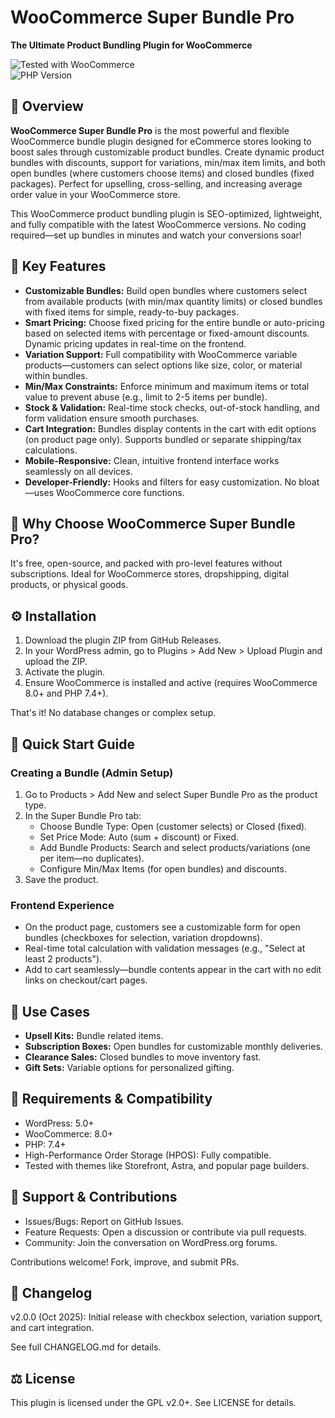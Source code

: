 # WooCommerce Super Bundle Pro  
**The Ultimate Product Bundling Plugin for WooCommerce**

![Tested with WooCommerce](https://img.shields.io/badge/WooCommerce-8.0%2B-green.svg)  
![PHP Version](https://img.shields.io/badge/PHP-7.4%2B-blue.svg)

## 🚀 Overview  
**WooCommerce Super Bundle Pro** is the most powerful and flexible WooCommerce bundle plugin designed for eCommerce stores looking to boost sales through customizable product bundles. Create dynamic product bundles with discounts, support for variations, min/max item limits, and both open bundles (where customers choose items) and closed bundles (fixed packages). Perfect for upselling, cross-selling, and increasing average order value in your WooCommerce store.

This WooCommerce product bundling plugin is SEO-optimized, lightweight, and fully compatible with the latest WooCommerce versions. No coding required—set up bundles in minutes and watch your conversions soar!

## 🔑 Key Features

- **Customizable Bundles:** Build open bundles where customers select from available products (with min/max quantity limits) or closed bundles with fixed items for simple, ready-to-buy packages.
- **Smart Pricing:** Choose fixed pricing for the entire bundle or auto-pricing based on selected items with percentage or fixed-amount discounts. Dynamic pricing updates in real-time on the frontend.
- **Variation Support:** Full compatibility with WooCommerce variable products—customers can select options like size, color, or material within bundles.
- **Min/Max Constraints:** Enforce minimum and maximum items or total value to prevent abuse (e.g., limit to 2-5 items per bundle).
- **Stock & Validation:** Real-time stock checks, out-of-stock handling, and form validation ensure smooth purchases.
- **Cart Integration:** Bundles display contents in the cart with edit options (on product page only). Supports bundled or separate shipping/tax calculations.
- **Mobile-Responsive:** Clean, intuitive frontend interface works seamlessly on all devices.
- **Developer-Friendly:** Hooks and filters for easy customization. No bloat—uses WooCommerce core functions.

## 🎯 Why Choose WooCommerce Super Bundle Pro?

It's free, open-source, and packed with pro-level features without subscriptions. Ideal for WooCommerce stores, dropshipping, digital products, or physical goods.

## ⚙️ Installation

1. Download the plugin ZIP from GitHub Releases.
2. In your WordPress admin, go to Plugins > Add New > Upload Plugin and upload the ZIP.
3. Activate the plugin.
4. Ensure WooCommerce is installed and active (requires WooCommerce 8.0+ and PHP 7.4+).

That's it! No database changes or complex setup.

## 🚀 Quick Start Guide

### Creating a Bundle (Admin Setup)

1. Go to Products > Add New and select Super Bundle Pro as the product type.
2. In the Super Bundle Pro tab:
   - Choose Bundle Type: Open (customer selects) or Closed (fixed).
   - Set Price Mode: Auto (sum + discount) or Fixed.
   - Add Bundle Products: Search and select products/variations (one per item—no duplicates).
   - Configure Min/Max Items (for open bundles) and discounts.
3. Save the product.

### Frontend Experience

- On the product page, customers see a customizable form for open bundles (checkboxes for selection, variation dropdowns).
- Real-time total calculation with validation messages (e.g., "Select at least 2 products").
- Add to cart seamlessly—bundle contents appear in the cart with no edit links on checkout/cart pages.

## 💼 Use Cases

- **Upsell Kits:** Bundle related items.
- **Subscription Boxes:** Open bundles for customizable monthly deliveries.
- **Clearance Sales:** Closed bundles to move inventory fast.
- **Gift Sets:** Variable options for personalized gifting.

## 🧠 Requirements & Compatibility

- WordPress: 5.0+
- WooCommerce: 8.0+
- PHP: 7.4+
- High-Performance Order Storage (HPOS): Fully compatible.
- Tested with themes like Storefront, Astra, and popular page builders.

## 🤝 Support & Contributions

- Issues/Bugs: Report on GitHub Issues.
- Feature Requests: Open a discussion or contribute via pull requests.
- Community: Join the conversation on WordPress.org forums.

Contributions welcome! Fork, improve, and submit PRs.

## 📝 Changelog

v2.0.0 (Oct 2025): Initial release with checkbox selection, variation support, and cart integration.

See full CHANGELOG.md for details.

## ⚖️ License

This plugin is licensed under the GPL v2.0+. See LICENSE for details.
